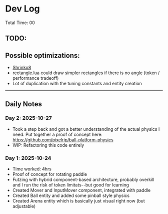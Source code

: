 # Dev Log
Total Time: 00

## TODO:

## Possible optimizations:
- [Shrinko8](https://github.com/thisismypassport/shrinko8)
- rectangle.lua could draw simpler rectangles if there is no angle (token / performance tradeoff)
- Lot of duplication with the tuning constants and entity creation

---

## Daily Notes

### Day 2: 2025-10-27
- Took a step back and got a better understanding of the actual physics I need. Put together a proof of concept here: https://github.com/pixelrip/ball-platform-physics
- WIP: Refactoring this code entirely


### Day 1: 2025-10-24

- Time worked: 4hrs
- Proof of concept for rotating paddle
- Futzing with hybrid component-based architecture, probably overkill and I run the risk of token limitats--but good for learning
- Created Mover and InputMover component, integrated with paddle
- Created Ball entity and added some pinball style physics
- Created Arena entity which is basically just visual right now (but adjustable)

